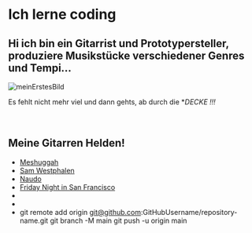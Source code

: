 # Ich lerne coding
## Hi ich bin ein Gitarrist und Prototypersteller, produziere Musikstücke verschiedener Genres und Tempi...
![meinErstesBild](https://pilbox.themuse.com/image.jpg?filter=antialias&h=385&opt=1&pos=top-left&prog=1&q=keep&url=https%3A%2F%2Fcms-assets.themuse.com%2Fmedia%2Flead%2F01212022-1047259374-coding-classes_scanrail.jpg&w=700)

Es fehlt nicht mehr viel und dann gehts, ab durch die **DECKE !!!*
<br>
<br>
<br>

## Meine Gitarren Helden!
- [Meshuggah](https://www.youtube.com/channel/UCxLbFcGicScOE07gwngd18g)
- [Sam Westphalen](https://www.youtube.com/watch?v=k5SpXvRbJPc)
- [Naudo](https://www.youtube.com/watch?v=7teiWcUvwHM)
- [Friday Night in San Francisco](https://music.youtube.com/playlist?list=OLAK5uy_kG_EB-l7e3gxS9ZY2ytS9umB_CRWyT5gs)
-
-
- git remote add origin git@github.com:GitHubUsername/repository-name.git
git branch -M main
git push -u origin main
